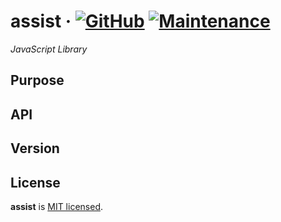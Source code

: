 # assist &middot; [![GitHub](https://img.shields.io/github/license/mashape/apistatus.svg?style=flat-square)](license.md) [![Maintenance](https://img.shields.io/maintenance/yes/2020.svg?style=flat-square)]()

*JavaScript Library*

## Purpose

## API

## Version

## License

**assist** is [MIT licensed](./license.md).
